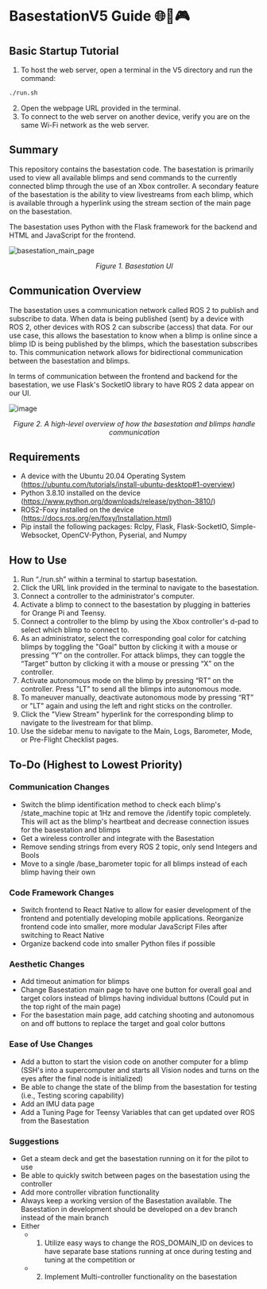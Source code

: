 # BasestationV5 Guide 🌐📡🎮

## Basic Startup Tutorial
1. To host the web server, open a terminal in the V5 directory and run the command:
```bash
./run.sh
```
2. Open the webpage URL provided in the terminal.
3. To connect to the web server on another device, verify you are on the same Wi-Fi network as the web server.

## Summary
This repository contains the basestation code. The basestation is primarily used to view all available blimps and send commands to the currently connected blimp through the use of an Xbox controller. A secondary feature of the basestation is the ability to view livestreams from each blimp, which is available through a hyperlink using the stream section of the main page on the basestation.

The basestation uses Python with the Flask framework for the backend and HTML and JavaScript for the frontend. 
<p align="center">
  
![basestation_main_page](https://github.com/SWAMP-Blimps/Basestation/assets/56363833/1d5f02be-7292-46ce-9468-db5c454bfb45)
<p align="center">
<em>Figure 1. Basestation UI</em>
</p>
</p>

## Communication Overview
The basestation uses a communication network called ROS 2 to publish and subscribe to data. When data is being published (sent) by a device with ROS 2, other devices with ROS 2 can subscribe (access) that data. For our use case, this allows the basestation to know when a blimp is online since a blimp ID is being published by the blimps, which the basestation subscribes to. This communication network allows for bidirectional communication between the basestation and blimps.

In terms of communication between the frontend and backend for the basestation, we use Flask's SocketIO library to have ROS 2 data appear on our UI.
<p align="center">
  
![image](https://github.com/SWAMP-Blimps/Basestation/assets/56363833/8c45b3cc-ed2a-42b6-883f-abc7fef2104d)
<p align="center">
<em>Figure 2. A high-level overview of how the basestation and blimps handle communication</em>
</p>
</p>

## Requirements

- A device with the Ubuntu 20.04 Operating System (https://ubuntu.com/tutorials/install-ubuntu-desktop#1-overview)
- Python 3.8.10 installed on the device (https://www.python.org/downloads/release/python-3810/)
- ROS2-Foxy installed on the device (https://docs.ros.org/en/foxy/Installation.html)
- Pip install the following packages: Rclpy, Flask, Flask-SocketIO, Simple-Websocket, OpenCV-Python, Pyserial, and Numpy

## How to Use

1. Run “./run.sh” within a terminal to startup basestation.
2. Click the URL link provided in the terminal to navigate to the basestation.
3. Connect a controller to the administrator's computer. 
4. Activate a blimp to connect to the basestation by plugging in batteries for Orange Pi and Teensy. 
5. Connect a controller to the blimp by using the Xbox controller's d-pad to select which blimp to connect to. 
6. As an administrator, select the corresponding goal color for catching blimps by toggling the "Goal" button by clicking it with a mouse or pressing “Y” on the controller. For attack blimps, they can toggle the “Target” button by clicking it with a mouse or pressing “X” on the controller. 
7. Activate autonomous mode on the blimp by pressing “RT” on the controller. Press "LT" to send all the blimps into autonomous mode. 
8. To maneuver manually, deactivate autonomous mode by pressing “RT” or "LT" again and using the left and right sticks on the controller. 
9. Click the "View Stream" hyperlink for the corresponding blimp to navigate to the livestream for that blimp. 
10. Use the sidebar menu to navigate to the Main, Logs, Barometer, Mode, or Pre-Flight Checklist pages.

## To-Do (Highest to Lowest Priority)

### Communication Changes
- Switch the blimp identification method to check each blimp's /state_machine topic at 1Hz and remove the /identify topic completely. This will act as the blimp's heartbeat and decrease connection issues for the basestation and blimps
- Get a wireless controller and integrate with the Basestation
- Remove sending strings from every ROS 2 topic, only send Integers and Bools
- Move to a single /base_barometer topic for all blimps instead of each blimp having their own

### Code Framework Changes
- Switch frontend to React Native to allow for easier development of the frontend and potentially developing mobile applications. Reorganize frontend code into smaller, more modular JavaScript Files after switching to React Native
- Organize backend code into smaller Python files if possible

### Aesthetic Changes
- Add timeout animation for blimps
- Change Basestation main page to have one button for overall goal and target colors instead of blimps having individual buttons (Could put in the top right of the main page)
- For the basestation main page, add catching shooting and autonomous on and off buttons to replace the target and goal color buttons

### Ease of Use Changes
- Add a button to start the vision code on another computer for a blimp (SSH's into a supercomputer and starts all Vision nodes and turns on the eyes after the final node is initialized)
- Be able to change the state of the blimp from the basestation for testing (i.e., Testing scoring capability)
- Add an IMU data page
- Add a Tuning Page for Teensy Variables that can get updated over ROS from the Basestation

### Suggestions
- Get a steam deck and get the basestation running on it for the pilot to use
- Be able to quickly switch between pages on the basestation using the controller
- Add more controller vibration functionality
- Always keep a working version of the Basestation available. The Basestation in development should be developed on a dev branch instead of the main branch
- Either
    - 1. Utilize easy ways to change the ROS_DOMAIN_ID on devices to have separate base stations running at once during testing and tuning at the competition or
    - 2. Implement Multi-controller functionality on the basestation
